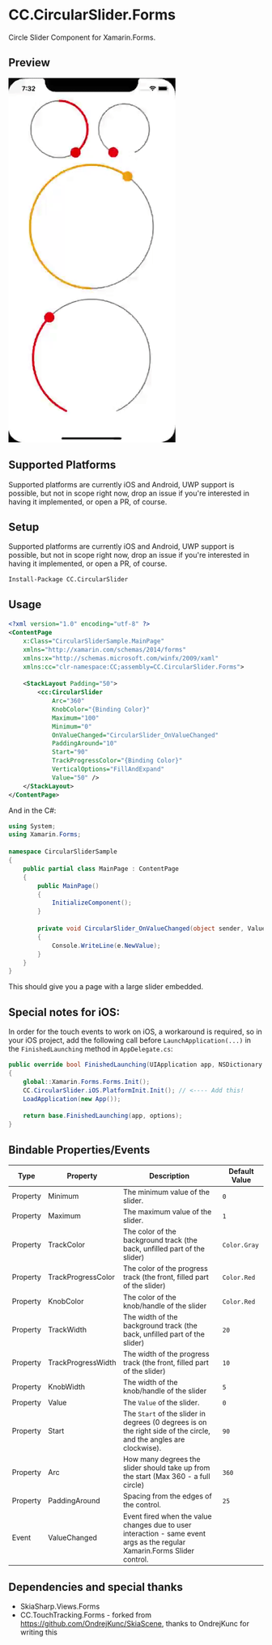 # CC.CircularSlider.Forms

Circle Slider Component for Xamarin.Forms.


## Preview
![](preview.gif)


## Supported Platforms

Supported platforms are currently iOS and Android, UWP support is possible, but not in scope right now, drop an issue if you're interested in having it implemented, or open a PR, of course.


## Setup

Supported platforms are currently iOS and Android, UWP support is possible, but not in scope right now, drop an issue if you're interested in having it implemented, or open a PR, of course.

```
Install-Package CC.CircularSlider
```

## Usage

```xml
<?xml version="1.0" encoding="utf-8" ?>
<ContentPage
    x:Class="CircularSliderSample.MainPage"
    xmlns="http://xamarin.com/schemas/2014/forms"
    xmlns:x="http://schemas.microsoft.com/winfx/2009/xaml"
    xmlns:cc="clr-namespace:CC;assembly=CC.CircularSlider.Forms">

    <StackLayout Padding="50">
        <cc:CircularSlider
            Arc="360"
            KnobColor="{Binding Color}"
            Maximum="100"
            Minimum="0"
            OnValueChanged="CircularSlider_OnValueChanged"
            PaddingAround="10"
            Start="90"
            TrackProgressColor="{Binding Color}"
            VerticalOptions="FillAndExpand"
            Value="50" />
    </StackLayout>
</ContentPage>
```

And in the C#:

```c#
using System;
using Xamarin.Forms;

namespace CircularSliderSample
{
    public partial class MainPage : ContentPage
    {
        public MainPage()
        {
            InitializeComponent();
        }

        private void CircularSlider_OnValueChanged(object sender, ValueChangedEventArgs e)
        {
            Console.WriteLine(e.NewValue);
        }
    }
}
```

This should give you a page with a large slider embedded.

## Special notes for iOS:
In order for the touch events to work on iOS, a workaround is required, so in your iOS project, add the following call before `LaunchApplication(...)` in the `FinishedLaunching` method in `AppDelegate.cs`:

```c#
public override bool FinishedLaunching(UIApplication app, NSDictionary options)
{
    global::Xamarin.Forms.Forms.Init();
    CC.CircularSlider.iOS.PlatformInit.Init(); // <---- Add this!
    LoadApplication(new App());

    return base.FinishedLaunching(app, options);
}
```

## Bindable Properties/Events

| Type       | Property                  | Description                                                                                                                         | Default Value              |
|------------|---------------------------|-------------------------------------------------------------------------------------------------------------------------------------|----------------------------|
| Property   | Minimum                   | The minimum value of the slider.                                                                                                    | `0`                        |
| Property   | Maximum                   | The maximum value of the slider.                                                                                                    | `1`                        |
| Property   | TrackColor                | The color of the background track (the back, unfilled part of the slider)                                                           | `Color.Gray`               |
| Property   | TrackProgressColor        | The color of the progress track (the front, filled part of the slider)                                                              | `Color.Red`                |
| Property   | KnobColor                 | The color of the knob/handle of the slider                                                                                          | `Color.Red`                |
| Property   | TrackWidth                | The width of the background track (the back, unfilled part of the slider)                                                           | `20`                       |
| Property   | TrackProgressWidth        | The width of the progress track (the front, filled part of the slider)                                                              | `10`                       |
| Property   | KnobWidth                 | The width of the knob/handle of the slider                                                                                          | `5`                        |
| Property   | Value                     | The `Value` of the slider.                                                                                                          | `0`                        |
| Property   | Start                     | The `Start` of the slider in degrees (0 degrees is on the right side of the circle, and the angles are clockwise).                  | `90`                       |
| Property   | Arc                       | How many degrees the slider should take up from the start (Max 360 - a full circle)                                                 | `360`                      |
| Property   | PaddingAround             | Spacing from the edges of the control.                                                                                              | `25`                       |
| Event      | ValueChanged              | Event fired when the value changes due to user interaction - same event args as the regular Xamarin.Forms Slider control.           |                            |


## Dependencies and special thanks

- SkiaSharp.Views.Forms
- CC.TouchTracking.Forms - forked from https://github.com/OndrejKunc/SkiaScene, thanks to OndrejKunc for writing this
